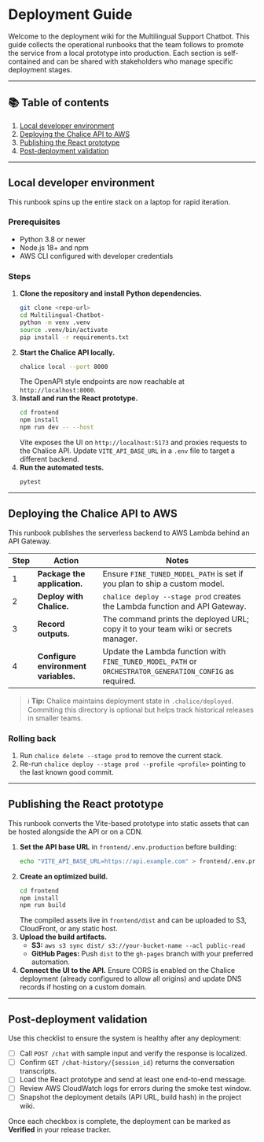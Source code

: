 # Deployment Guide

Welcome to the deployment wiki for the Multilingual Support Chatbot. This guide collects the operational runbooks that the team follows to promote the service from a local prototype into production. Each section is self-contained and can be shared with stakeholders who manage specific deployment stages.

---

## 📚 Table of contents

1. [Local developer environment](#local-developer-environment)
2. [Deploying the Chalice API to AWS](#deploying-the-chalice-api-to-aws)
3. [Publishing the React prototype](#publishing-the-react-prototype)
4. [Post-deployment validation](#post-deployment-validation)

---

## Local developer environment

This runbook spins up the entire stack on a laptop for rapid iteration.

### Prerequisites

- Python 3.8 or newer
- Node.js 18+ and npm
- AWS CLI configured with developer credentials

### Steps

1. **Clone the repository and install Python dependencies.**
   ```bash
   git clone <repo-url>
   cd Multilingual-Chatbot-
   python -m venv .venv
   source .venv/bin/activate
   pip install -r requirements.txt
   ```
2. **Start the Chalice API locally.**
   ```bash
   chalice local --port 8000
   ```
   The OpenAPI style endpoints are now reachable at `http://localhost:8000`.
3. **Install and run the React prototype.**
   ```bash
   cd frontend
   npm install
   npm run dev -- --host
   ```
   Vite exposes the UI on `http://localhost:5173` and proxies requests to the Chalice API. Update `VITE_API_BASE_URL` in a `.env` file to target a different backend.
4. **Run the automated tests.**
   ```bash
   pytest
   ```

---

## Deploying the Chalice API to AWS

This runbook publishes the serverless backend to AWS Lambda behind an API Gateway.

| Step | Action | Notes |
| ---- | ------ | ----- |
| 1 | **Package the application.** | Ensure `FINE_TUNED_MODEL_PATH` is set if you plan to ship a custom model. |
| 2 | **Deploy with Chalice.** | `chalice deploy --stage prod` creates the Lambda function and API Gateway. |
| 3 | **Record outputs.** | The command prints the deployed URL; copy it to your team wiki or secrets manager. |
| 4 | **Configure environment variables.** | Update the Lambda function with `FINE_TUNED_MODEL_PATH` or `ORCHESTRATOR_GENERATION_CONFIG` as required. |

> ℹ️ **Tip:** Chalice maintains deployment state in `.chalice/deployed`. Commiting this directory is optional but helps track historical releases in smaller teams.

### Rolling back

1. Run `chalice delete --stage prod` to remove the current stack.
2. Re-run `chalice deploy --stage prod --profile <profile>` pointing to the last known good commit.

---

## Publishing the React prototype

This runbook converts the Vite-based prototype into static assets that can be hosted alongside the API or on a CDN.

1. **Set the API base URL** in `frontend/.env.production` before building:
   ```bash
   echo "VITE_API_BASE_URL=https://api.example.com" > frontend/.env.production
   ```
2. **Create an optimized build.**
   ```bash
   cd frontend
   npm install
   npm run build
   ```
   The compiled assets live in `frontend/dist` and can be uploaded to S3, CloudFront, or any static host.
3. **Upload the build artifacts.**
   - **S3:** `aws s3 sync dist/ s3://your-bucket-name --acl public-read`
   - **GitHub Pages:** Push `dist` to the `gh-pages` branch with your preferred automation.
4. **Connect the UI to the API.** Ensure CORS is enabled on the Chalice deployment (already configured to allow all origins) and update DNS records if hosting on a custom domain.

---

## Post-deployment validation

Use this checklist to ensure the system is healthy after any deployment:

- [ ] Call `POST /chat` with sample input and verify the response is localized.
- [ ] Confirm `GET /chat-history/{session_id}` returns the conversation transcripts.
- [ ] Load the React prototype and send at least one end-to-end message.
- [ ] Review AWS CloudWatch logs for errors during the smoke test window.
- [ ] Snapshot the deployment details (API URL, build hash) in the project wiki.

Once each checkbox is complete, the deployment can be marked as **Verified** in your release tracker.
